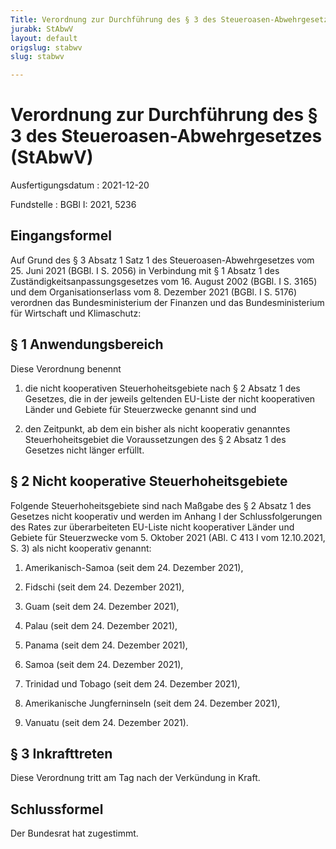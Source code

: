 ```yaml
---
Title: Verordnung zur Durchführung des § 3 des Steueroasen-Abwehrgesetzes
jurabk: StAbwV
layout: default
origslug: stabwv
slug: stabwv

---
```


# Verordnung zur Durchführung des § 3 des Steueroasen-Abwehrgesetzes (StAbwV)

Ausfertigungsdatum
:   2021-12-20

Fundstelle
:   BGBl I: 2021, 5236


## Eingangsformel

Auf Grund des § 3 Absatz 1 Satz 1 des Steueroasen-Abwehrgesetzes vom
25\. Juni 2021 (BGBl. I S. 2056) in Verbindung mit § 1 Absatz 1 des
Zuständigkeitsanpassungsgesetzes vom 16. August 2002 (BGBl. I S. 3165)
und dem Organisationserlass vom 8. Dezember 2021 (BGBl. I S. 5176)
verordnen das Bundesministerium der Finanzen und das Bundesministerium
für Wirtschaft und Klimaschutz:


## § 1 Anwendungsbereich

Diese Verordnung benennt

1.  die nicht kooperativen Steuerhoheitsgebiete nach § 2 Absatz 1 des
    Gesetzes, die in der jeweils geltenden EU-Liste der nicht kooperativen
    Länder und Gebiete für Steuerzwecke genannt sind und


2.  den Zeitpunkt, ab dem ein bisher als nicht kooperativ genanntes
    Steuerhoheitsgebiet die Voraussetzungen des § 2 Absatz 1 des Gesetzes
    nicht länger erfüllt.





## § 2 Nicht kooperative Steuerhoheitsgebiete

Folgende Steuerhoheitsgebiete sind nach Maßgabe des § 2 Absatz 1 des
Gesetzes nicht kooperativ und werden im Anhang I der
Schlussfolgerungen des Rates zur überarbeiteten EU-Liste nicht
kooperativer Länder und Gebiete für Steuerzwecke vom 5. Oktober 2021
(ABl. C 413 I vom 12.10.2021, S. 3) als nicht kooperativ genannt:

1.  Amerikanisch-Samoa (seit dem 24. Dezember 2021),


2.  Fidschi (seit dem 24. Dezember 2021),


3.  Guam (seit dem 24. Dezember 2021),


4.  Palau (seit dem 24. Dezember 2021),


5.  Panama (seit dem 24. Dezember 2021),


6.  Samoa (seit dem 24. Dezember 2021),


7.  Trinidad und Tobago (seit dem 24. Dezember 2021),


8.  Amerikanische Jungferninseln (seit dem 24. Dezember 2021),


9.  Vanuatu (seit dem 24. Dezember 2021).





## § 3 Inkrafttreten

Diese Verordnung tritt am Tag nach der Verkündung in Kraft.


## Schlussformel

Der Bundesrat hat zugestimmt.

